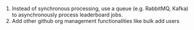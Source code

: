 1. Instead of synchronous processing, use a queue (e.g. RabbitMQ, Kafka) to asynchronously process leaderboard jobs.
2. Add other github org management functionalities like bulk add users